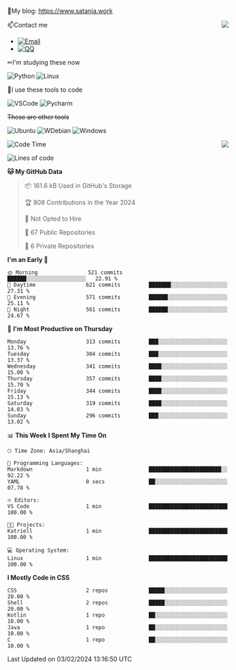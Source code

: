 📰My blog: https://www.satania.work

<img align="right" src="https://github-readme-stats.vercel.app/api/top-langs/?username=Katriell"/>

📫Contact me

* [![Email](https://img.shields.io/badge/Email-Iris@satania.work-1?style=social&logoColor=fff)](mailto:Iris@satania.work)
* [![QQ](https://img.shields.io/badge/QQ-2088839458-1?style=social&logoColor=fff)](tencent://AddContact/?fromId=45&fromSubId=1&subcmd=all&uin=2088839458&website=www.oicqzone.com)

✏I'm studying these now

![Python](https://img.shields.io/badge/-Python-blue?style=flat-square&logo=Python&logoColor=fff)
![Linux](https://img.shields.io/badge/-Linux-black?style=flat-square&logo=Linux&logoColor=fff)

🔨I use these tools to code

![VSCode](https://img.shields.io/badge/-VSCode-blue?style=flat-square&logo=visualstudiocode&logoColor=fff)
![Pycharm](https://img.shields.io/badge/-Pycharm-green?style=flat-square&logo=pycharm&logoColor=fff)

 ~~These are other tools~~

![Ubuntu](https://img.shields.io/badge/-Ubuntu-orange?style=flat-square&logo=Ubuntu&logoColor=fff)
![WDebian](https://img.shields.io/badge/-Debian-blue?style=flat-square&logo=Debian&logoColor=fff)
![Windows](https://img.shields.io/badge/-Windows-blue?style=flat-square&logo=Windows&logoColor=fff)


<img align="right" src="https://github-readme-stats-beta-amber-44.vercel.app/api?username=Katriell&show_icons=true&role=OWNER,ORGANIZATION_MEMBER,COLLABORATOR&locale=zh-my"/>

<!--START_SECTION:waka-->
![Code Time](http://img.shields.io/badge/Code%20Time-21%20mins-blue)

![Lines of code](https://img.shields.io/badge/From%20Hello%20World%20I%27ve%20Written-5.5%20thousand%20lines%20of%20code-blue)

**🐱 My GitHub Data** 

> 📦 161.6 kB Used in GitHub's Storage 
 > 
> 🏆 808 Contributions in the Year 2024
 > 
> 🚫 Not Opted to Hire
 > 
> 📜 67 Public Repositories 
 > 
> 🔑 6 Private Repositories 
 > 
**I'm an Early 🐤** 

```text
🌞 Morning                521 commits         ██████░░░░░░░░░░░░░░░░░░░   22.91 % 
🌆 Daytime                621 commits         ███████░░░░░░░░░░░░░░░░░░   27.31 % 
🌃 Evening                571 commits         ██████░░░░░░░░░░░░░░░░░░░   25.11 % 
🌙 Night                  561 commits         ██████░░░░░░░░░░░░░░░░░░░   24.67 % 
```
📅 **I'm Most Productive on Thursday** 

```text
Monday                   313 commits         ███░░░░░░░░░░░░░░░░░░░░░░   13.76 % 
Tuesday                  304 commits         ███░░░░░░░░░░░░░░░░░░░░░░   13.37 % 
Wednesday                341 commits         ████░░░░░░░░░░░░░░░░░░░░░   15.00 % 
Thursday                 357 commits         ████░░░░░░░░░░░░░░░░░░░░░   15.70 % 
Friday                   344 commits         ████░░░░░░░░░░░░░░░░░░░░░   15.13 % 
Saturday                 319 commits         ████░░░░░░░░░░░░░░░░░░░░░   14.03 % 
Sunday                   296 commits         ███░░░░░░░░░░░░░░░░░░░░░░   13.02 % 
```


📊 **This Week I Spent My Time On** 

```text
🕑︎ Time Zone: Asia/Shanghai

💬 Programming Languages: 
Markdown                 1 min               ███████████████████████░░   92.22 % 
YAML                     0 secs              ██░░░░░░░░░░░░░░░░░░░░░░░   07.78 % 

🔥 Editors: 
VS Code                  1 min               █████████████████████████   100.00 % 

🐱‍💻 Projects: 
Katriell                 1 min               █████████████████████████   100.00 % 

💻 Operating System: 
Linux                    1 min               █████████████████████████   100.00 % 
```

**I Mostly Code in CSS** 

```text
CSS                      2 repos             █████░░░░░░░░░░░░░░░░░░░░   20.00 % 
Shell                    2 repos             █████░░░░░░░░░░░░░░░░░░░░   20.00 % 
Kotlin                   1 repo              ██░░░░░░░░░░░░░░░░░░░░░░░   10.00 % 
Java                     1 repo              ██░░░░░░░░░░░░░░░░░░░░░░░   10.00 % 
C                        1 repo              ██░░░░░░░░░░░░░░░░░░░░░░░   10.00 % 
```




 Last Updated on 03/02/2024 13:16:50 UTC
<!--END_SECTION:waka-->
